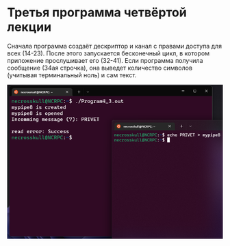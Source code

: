 # Третья программа четвёртой лекции

Сначала программа создаёт дескриптор и канал с правами доступа для всех (14-23). После этого запускается бесконечный цикл, в котором приложение прослушивает его (32-41).
Если программа получила сообщение (34ая строчка), она выведет количество символов (учитывая терминальный ноль) и сам текст.

![screenshot](6.png)